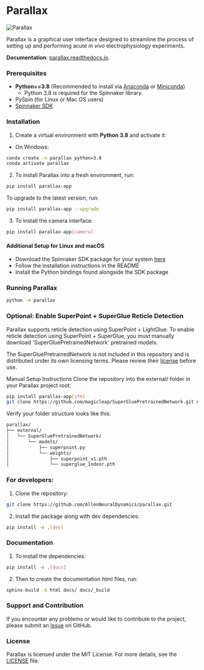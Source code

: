 # Parallax

![Parallax](ui/ParallaxReadMe.png)

Parallax is a graphical user interface designed to streamline the process of 
setting up and performing acute *in vivo* electrophysiology experiments.

**Documentation**: [parallax.readthedocs.io](https://parallax.readthedocs.io/en/latest/index.html).

### Prerequisites
- **Python==3.8** (Recommended to install via 
[Anaconda](https://www.anaconda.com/products/individual) or 
[Miniconda](https://docs.conda.io/en/latest/miniconda.html))
  -  Python 3.8 is required for the Spinnaker library.
- PySpin (for Linux or Mac OS users)
- [Spinnaker SDK](https://www.teledynevisionsolutions.com/products/spinnaker-sdk)


### Installation
1. Create a virtual environment with **Python 3.8** and activate it:
- On Windows:
```bash
conda create -n parallax python=3.8
conda activate parallax
```

2. To install Parallax into a fresh environment, run:
```bash
pip install parallax-app
```

To upgrade to the latest version, run:
```bash
pip install parallax-app --upgrade
```

3. To install the camera interface:
```bash
pip install parallax-app[camera]
```

#### Additional Setup for Linux and macOS
* Download the Spinnaker SDK package for your system [here](https://flir.app.boxcn.net/v/SpinnakerSDK)
* Follow the installation instructions in the README
* Install the Python bindings found alongside the SDK package

### Running Parallax
```bash
python -m parallax
```

### Optional: Enable SuperPoint + SuperGlue Reticle Detection
Parallax supports reticle detection using SuperPoint + LightGlue.
To enable reticle detection using SuperPoint + SuperGlue, you must manually download 'SuperGluePretrainedNetwork' pretrained models.

The SuperGluePretrainedNetwork is not included in this repository and is distributed under its own licensing terms.
Please review their [license](https://github.com/magicleap/SuperGluePretrainedNetwork) before use.

Manual Setup Instructions
Clone the repository into the external/ folder in your Parallax project root:
```bash
pip install parallax-app[sfm]
git clone https://github.com/magicleap/SuperGluePretrainedNetwork.git external/SuperGluePretrainedNetwork
```
Verify your folder structure looks like this:
```bash
parallax/
├── external/
│   └── SuperGluePretrainedNetwork/
│       └── models/
│           ├── superpoint.py
│           └── weights/
│               ├── superpoint_v1.pth
│               └── superglue_indoor.pth
```

### For developers:
1. Clone the repository:
```bash
git clone https://github.com/AllenNeuralDynamics/parallax.git
```
2. Install the package along with dev dependencies:
```bash
pip install -e .[dev]
```

### Documentation
1. To install the dependencies:
```bash
pip install -e .[docs]
```
2. Then to create the documentation html files, run:
```bash
sphinx-build -b html docs/ docs/_build
```

### Support and Contribution
If you encounter any problems or would like to contribute to the project, 
please submit an [Issue](https://github.com/AllenNeuralDynamics/parallax/issues) 
on GitHub.

### License
Parallax is licensed under the MIT License. For more details, see 
the [LICENSE](LICENSE) file.
